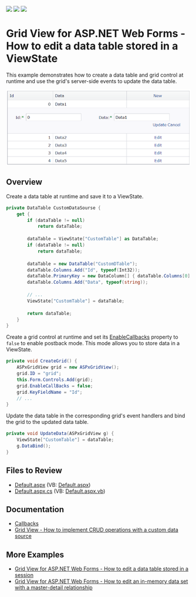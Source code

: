 <!-- default badges list -->
![](https://img.shields.io/endpoint?url=https://codecentral.devexpress.com/api/v1/VersionRange/128539743/15.1.3%2B)
[![](https://img.shields.io/badge/Open_in_DevExpress_Support_Center-FF7200?style=flat-square&logo=DevExpress&logoColor=white)](https://supportcenter.devexpress.com/ticket/details/E2945)
[![](https://img.shields.io/badge/📖_How_to_use_DevExpress_Examples-e9f6fc?style=flat-square)](https://docs.devexpress.com/GeneralInformation/403183)
<!-- default badges end -->
# Grid View for ASP.NET Web Forms - How to edit a data table stored in a ViewState

This example demonstrates how to create a data table and grid control at runtime and use the grid's server-side events to update the data table.

![Edit a data table stored in ViewState](EditDataTableInViewState.png)

## Overview

Create a data table at runtime and save it to a ViewState.

```cs
private DataTable CustomDataSourse {
    get {
        if (dataTable != null)
            return dataTable;

        dataTable = ViewState["CustomTable"] as DataTable;
        if (dataTable != null)
            return dataTable;

        dataTable = new DataTable("CustomDTable");
        dataTable.Columns.Add("Id", typeof(Int32));
        dataTable.PrimaryKey = new DataColumn[] { dataTable.Columns[0] };
        dataTable.Columns.Add("Data", typeof(string));

        // ...
        ViewState["CustomTable"] = dataTable;

        return dataTable;
    }
}
```

Create a grid control at runtime and set its [EnableCallbacks](https://docs.devexpress.com/AspNet/DevExpress.Web.ASPxGridBase.EnableCallBacks) property to `false` to enable postback mode. This mode allows you to store data in a ViewState.

```cs
private void CreateGrid() {
    ASPxGridView grid = new ASPxGridView();
    grid.ID = "grid";
    this.Form.Controls.Add(grid);
    grid.EnableCallBacks = false;
    grid.KeyFieldName = "Id";
    // ...
}
```

Update the data table in the corresponding grid's event handlers and bind the grid to the updated data table.

```cs
private void UpdateData(ASPxGridView g) {
    ViewState["CustomTable"] = dataTable;
    g.DataBind();
}
```

## Files to Review

* [Default.aspx](./CS/WebSite/Default.aspx) (VB: [Default.aspx](./VB/WebSite/Default.aspx))
* [Default.aspx.cs](./CS/WebSite/Default.aspx.cs) (VB: [Default.aspx.vb](./VB/WebSite/Default.aspx.vb))

## Documentation

* [Callbacks](https://docs.devexpress.com/AspNet/402559/common-concepts/callbacks)
* [Grid View - How to implement CRUD operations with a custom data source](https://docs.devexpress.com/AspNet/403771/troubleshooting/grid-related-issues/crud-operations-with-custom-data-source)

## More Examples

* [Grid View for ASP.NET Web Forms - How to edit a data table stored in a session](https://github.com/DevExpress-Examples/aspxgridview-how-to-edit-data-in-a-datatable-at-runtime-when-data-is-stored-in-session-t191009)
* [Grid View for ASP.NET Web Forms - How to edit an in-memory data set with a master-detail relationship](https://github.com/DevExpress-Examples/aspxgridview-edit-in-memory-dataset)
